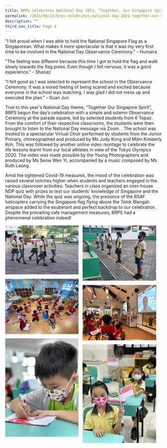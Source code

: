 ```yaml
---
title: BRPS celebrates National Day 2021, “Together, Our Singapore Spirit”
permalink: /2021/08/23/brps-celebrates-national-day-2021-together-our-singapore-spirit/
description: ""
third_nav_title: Page 4
---
```

<p>"I felt proud when I was able to hold the National Singapore Flag as a Singaporean. What makes it more spectacular is that it was my very first time to be involved in the National Day Observance Ceremony." - Humaira</p>
<p>"The feeling was different because this time I got to hold the flag and walk slowly towards the flag poles. Even though I felt nervous, it was a good experience." - Shanaz</p>
<p>"I felt good as I was selected to represent the school in the Observance Ceremony. It was a mixed feeling of being scared and excited because everyone in the school was watching. I was glad I did not mess up and executed the plan." - Guan Jun</p>
<p>True to this year's National Day theme, &ldquo;Together Our Singapore Spirit&rdquo;, BRPS begun the day&rsquo;s celebration with a simple and solemn Observance Ceremony at the parade square, led by selected students from 6 Topaz. From the comfort of their respective classrooms, the students were then brought to listen to the National Day message via Zoom. . The school was treated to a spectacular Virtual Choir performed by students from the Junior Primary, choreographed and produced by Ms Judy Kong and Mdm Kimberly Koh. This was followed by another online video montage to celebrate the life lessons learnt from our local athletes in view of the Tokyo Olympics 2020. The video was made possible by the Young Photographers and produced by Ms Seow Wen Yi, accompanied by a music composed by Ms Ruth Leong.</p>
<p>Amid the tightened Covid-19 measures, the mood of the celebration was raised several notches higher when students and teachers engaged in the various classroom activities. Teachers in class organized an inter-house NDP quiz with prizes to test our students&rsquo; knowledge of Singapore and the National Day. While the quiz was ongoing, the presence of the RSAF helicopters carrying the Singapore flag flying above the Telok Blangah airspace added to the exuberant and perfect backdrop to our celebration.&nbsp; Despite the prevailing safe management measures, BRPS had a phenomenal celebration indeed!</p>

![](/images/national.png)